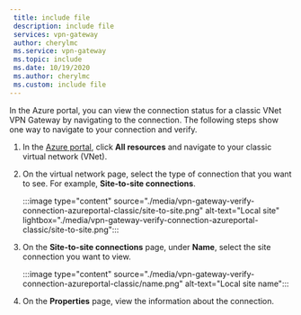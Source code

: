 ```yaml
---
 title: include file
 description: include file
 services: vpn-gateway
 author: cherylmc
 ms.service: vpn-gateway
 ms.topic: include
 ms.date: 10/19/2020
 ms.author: cherylmc
 ms.custom: include file
---
```

In the Azure portal, you can view the connection status for a classic VNet VPN Gateway by navigating to the connection. The following steps show one way to navigate to your connection and verify.

1. In the [Azure portal](https://portal.azure.com), click **All resources** and navigate to your classic virtual network (VNet).
1. On the virtual network page, select the type of connection that you want to see. For example, **Site-to-site connections**.

   :::image type="content" source="./media/vpn-gateway-verify-connection-azureportal-classic/site-to-site.png" alt-text="Local site" lightbox="./media/vpn-gateway-verify-connection-azureportal-classic/site-to-site.png":::
1. On the **Site-to-site connections** page, under **Name**, select the site connection you want to view.

   :::image type="content" source="./media/vpn-gateway-verify-connection-azureportal-classic/name.png" alt-text="Local site name":::
1. On the **Properties** page, view the information about the connection.